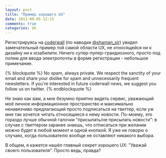 ```yaml
---
layout: post
title: "Пример хорошего UX"
date: 2011-09-05 12:15
comments: true
categories: UX
---
```


Регистрируясь на [coderwall](http://coderwall.com/) (по наводке [@shaman_sir](http://twitter.com/shaman_sir)) увидел замечательный пример той самой области UX, не относящейся ни к дизайну ни к юзабилити. Ничего супер-пупер-грандиозного, просто под полем для ввода электропочты в форме регистрации - небольшое примечание.

{% blockquote %}
No spam, always private. We respect the sanctity of your email and share your dislike for spam and unnecessarily frequent newsletters. If you're interested in future coderwall news, we suggest you follow us on twitter.
{% endblockquote %}

Не знаю как вам, а мне безумно приятно видеть сервис, уважающий моё личное информационное пространство и максимально ненавязчиво предлагающий просто подписаться на твиттер, если уж мне так хочется читать относящиеся к нему новости. По-моему, это гораздо лучше обычной галочки "присылать/не присылать новости": в случае с твиттером заранее знаешь, что отписаться при желании можно будет в любой момент и одной кнопкой. Я уже не говорю о случаях, когда пользователю вообще не оставляют никакого выбора.

В общем, я кажется нашёл главный секрет хорошего UX: "Уважай своего пользователя". Просто ведь, правда?